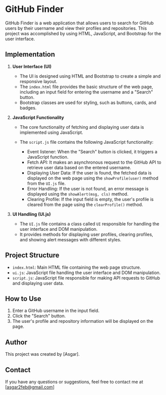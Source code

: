 # GitHub Finder

GitHub Finder is a web application that allows users to search for GitHub users by their username and view their profiles and repositories. This project was accomplished by using HTML, JavaScript, and Bootstrap for the user interface.

## Implementation

1. **User Interface (UI)**

   - The UI is designed using HTML and Bootstrap to create a simple and responsive layout.
   - The `index.html` file provides the basic structure of the web page, including an input field for entering the username and a "Search" button.
   - Bootstrap classes are used for styling, such as buttons, cards, and badges.

2. **JavaScript Functionality**

   - The core functionality of fetching and displaying user data is implemented using JavaScript.
   - The `script.js` file contains the following JavaScript functionality:

     - Event listener: When the "Search" button is clicked, it triggers a JavaScript function.
     - Fetch API: It makes an asynchronous request to the GitHub API to retrieve user data based on the entered username.
     - Displaying User Data: If the user is found, the fetched data is displayed on the web page using the `showProfile(user)` method from the `UI.js` file.
     - Error Handling: If the user is not found, an error message is displayed using the `showAlert(msg, cls)` method.
     - Clearing Profile: If the input field is empty, the user's profile is cleared from the page using the `clearProfile()` method.

3. **UI Handling (UI.js)**

   - The `UI.js` file contains a class called `UI` responsible for handling the user interface and DOM manipulation.
   - It provides methods for displaying user profiles, clearing profiles, and showing alert messages with different styles.

## Project Structure

- `index.html`: Main HTML file containing the web page structure.
- `ui.js`: JavaScript file handling the user interface and DOM manipulation.
- `script.js`: JavaScript file responsible for making API requests to GitHub and displaying user data.

## How to Use

1. Enter a GitHub username in the input field.
2. Click the "Search" button.
3. The user's profile and repository information will be displayed on the page.



## Author

This project was created by [Asgar].

## Contact

If you have any questions or suggestions, feel free to contact me at [asgar2feb@gmail.com]

